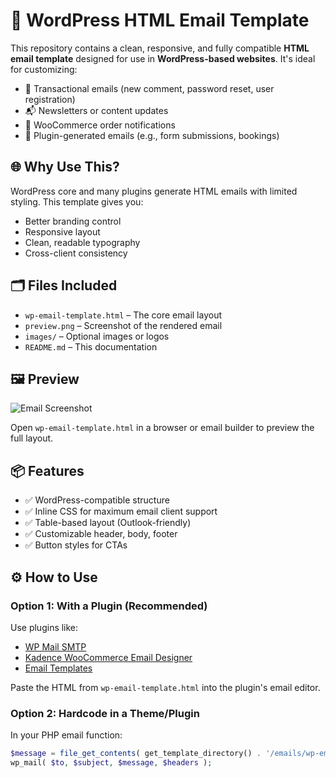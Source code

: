 # 📨 WordPress HTML Email Template

This repository contains a clean, responsive, and fully compatible **HTML email template** designed for use in **WordPress-based websites**. It's ideal for customizing:

- 🔔 Transactional emails (new comment, password reset, user registration)
- 📬 Newsletters or content updates
- 🛒 WooCommerce order notifications
- 🧩 Plugin-generated emails (e.g., form submissions, bookings)

## 🌐 Why Use This?

WordPress core and many plugins generate HTML emails with limited styling. This template gives you:

- Better branding control
- Responsive layout
- Clean, readable typography
- Cross-client consistency

## 🗂️ Files Included

- `wp-email-template.html` – The core email layout
- `preview.png` – Screenshot of the rendered email
- `images/` – Optional images or logos
- `README.md` – This documentation

## 🖼️ Preview

![Email Screenshot](preview.png)

Open `wp-email-template.html` in a browser or email builder to preview the full layout.

## 📦 Features

- ✅ WordPress-compatible structure
- ✅ Inline CSS for maximum email client support
- ✅ Table-based layout (Outlook-friendly)
- ✅ Customizable header, body, footer
- ✅ Button styles for CTAs

## ⚙️ How to Use

### Option 1: With a Plugin (Recommended)
Use plugins like:

- [WP Mail SMTP](https://wordpress.org/plugins/wp-mail-smtp/)
- [Kadence WooCommerce Email Designer](https://wordpress.org/plugins/kadence-woocommerce-email-designer/)
- [Email Templates](https://wordpress.org/plugins/email-templates/)

Paste the HTML from `wp-email-template.html` into the plugin's email editor.

### Option 2: Hardcode in a Theme/Plugin
In your PHP email function:
```php
$message = file_get_contents( get_template_directory() . '/emails/wp-email-template.html' );
wp_mail( $to, $subject, $message, $headers );
